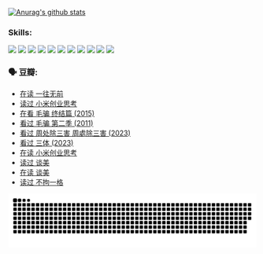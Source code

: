 
[![Anurag's github stats](https://github-readme-stats.vercel.app/api?username=w940853815)](https://github.com/anuraghazra/github-readme-stats)

### Skills:

<code><img height="32" src="https://cdn.jsdelivr.net/npm/simple-icons@v5/icons/python.svg"></code>
<code><img height="32" src="https://cdn.jsdelivr.net/npm/simple-icons@v5/icons/javascript.svg"></code>
<code><img height="32" src="https://cdn.jsdelivr.net/npm/simple-icons@v5/icons/django.svg"></code>
<code><img height="32" src="https://cdn.jsdelivr.net/npm/simple-icons@v5/icons/flask.svg"></code>
<code><img height="32" src="https://cdn.jsdelivr.net/npm/simple-icons@v5/icons/vuetify.svg"></code>
<code><img height="32" src="https://cdn.jsdelivr.net/npm/simple-icons@v5/icons/git.svg"></code>
<code><img height="32" src="https://cdn.jsdelivr.net/npm/simple-icons@v5/icons/docker.svg"></code>
<code><img height="32" src="https://cdn.jsdelivr.net/npm/simple-icons@v5/icons/postgresql.svg"></code>
<code><img height="32" src="https://cdn.jsdelivr.net/npm/simple-icons@v5/icons/elasticsearch.svg"></code>
<code><img height="32" src="https://cdn.jsdelivr.net/npm/simple-icons@v5/icons/macos.svg"></code>
<code><img height="32" src="https://cdn.jsdelivr.net/npm/simple-icons@v5/icons/linux.svg"></code>

### 🗣 豆瓣:

<!-- DOUBAN-ACTIVITIES:START -->
- [在读 一往无前](https://www.douban.com/people/136069238/status/4590507310/?_i=14659132)
- [读过 小米创业思考](https://www.douban.com/people/136069238/status/4590506983/?_i=14659132)
- [在看 毛骗 终结篇‎ (2015)](https://www.douban.com/people/136069238/status/4581971924/?_i=14659132)
- [看过 毛骗 第二季‎ (2011)](https://www.douban.com/people/136069238/status/4581971810/?_i=14659132)
- [看过 周处除三害 周處除三害‎ (2023)](https://www.douban.com/people/136069238/status/4575646701/?_i=14659132)
- [看过 三体‎ (2023)](https://www.douban.com/people/136069238/status/4574263039/?_i=14659132)
- [在读 小米创业思考](https://www.douban.com/people/136069238/status/4572047905/?_i=14659132)
- [读过 谈美](https://www.douban.com/people/136069238/status/4572047629/?_i=14659132)
- [在读 谈美](https://www.douban.com/people/136069238/status/4560861771/?_i=14659132)
- [读过 不拘一格](https://www.douban.com/people/136069238/status/4560861445/?_i=14659132)
<!-- DOUBAN-ACTIVITIES:END -->


![Snake animation](https://raw.githubusercontent.com/w940853815/w940853815/output/github-contribution-grid-snake.svg)

<!--
**w940853815/w940853815** is a ✨ _special_ ✨ repository because its `README.md` (this file) appears on your GitHub profile.

Here are some ideas to get you started:

- 🔭 I’m currently working on ...
- 🌱 I’m currently learning ...
- 👯 I’m looking to collaborate on ...
- 🤔 I’m looking for help with ...
- 💬 Ask me about ...
- 📫 How to reach me: ...
- 😄 Pronouns: ...
- ⚡ Fun fact: ...
-->
